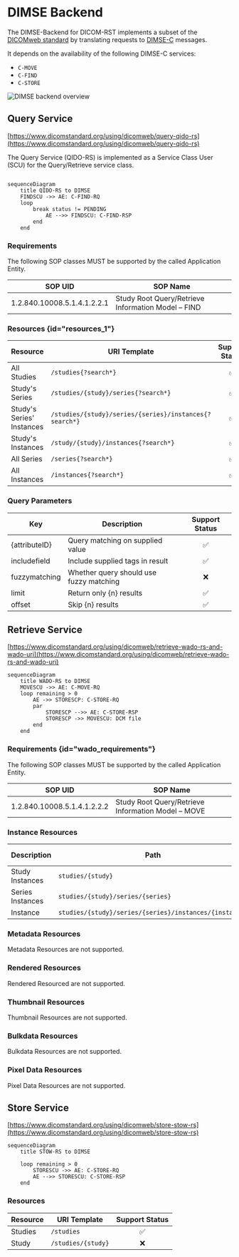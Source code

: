 # DIMSE Backend

The DIMSE-Backend for DICOM-RST implements a subset of
the [DICOMweb standard](https://www.dicomstandard.org/using/dicomweb) by translating requests to
[DIMSE-C](https://dicom.nema.org/medical/dicom/current/output/chtml/part07/sect_7.5.html) messages.

It depends on the availability of the following DIMSE-C services:

- `C-MOVE`
- `C-FIND`
- `C-STORE`

![DIMSE backend overview](dimse-backend.png)

## Query Service

[https://www.dicomstandard.org/using/dicomweb/query-qido-rs](https://www.dicomstandard.org/using/dicomweb/query-qido-rs)

The Query Service (QIDO-RS) is implemented as a Service Class User (SCU) for the Query/Retrieve service class.

```mermaid

sequenceDiagram
    title QIDO-RS to DIMSE
    FINDSCU ->> AE: C-FIND-RQ
    loop
        break status != PENDING
            AE -->> FINDSCU: C-FIND-RSP
        end
    end

```

### Requirements

The following SOP classes MUST be supported by the called Application Entity.

| SOP UID                     | SOP Name                                           |
|-----------------------------|----------------------------------------------------|
| 1.2.840.10008.5.1.4.1.2.2.1 | Study Root Query/Retrieve Information Model – FIND |

### Resources {id="resources_1"}

| Resource                  | URI Template                                           | Support Status |
|---------------------------|--------------------------------------------------------|:--------------:|
| All Studies               | `/studies{?search*}`                                   |       ✅        |
| Study's Series            | `/studies/{study}/series{?search*}`                    |       ✅        |
| Study's Series' Instances | `/studies/{study}/series/{series}/instances{?search*}` |       ✅        |
| Study's Instances         | `/study/{study}/instances{?search*}`                   |       ✅        |
| All Series                | `/series{?search*}`                                    |       ✅        |
| All Instances             | `/instances{?search*}`                                 |       ✅        |

### Query Parameters

| Key           | Description                             | Support Status |
|---------------|-----------------------------------------|:--------------:|
| {attributeID} | Query matching on supplied value        |       ✅        |
| includefield  | Include supplied tags in result         |       ✅        |
| fuzzymatching | Whether query should use fuzzy matching |       ❌        |
| limit         | Return only {n} results                 |       ✅        |
| offset        | Skip {n} results                        |       ✅        |

## Retrieve Service

[https://www.dicomstandard.org/using/dicomweb/retrieve-wado-rs-and-wado-uri](https://www.dicomstandard.org/using/dicomweb/retrieve-wado-rs-and-wado-uri)

```mermaid
sequenceDiagram
    title WADO-RS to DIMSE
    MOVESCU ->> AE: C-MOVE-RQ
    loop remaining > 0
        AE ->> STORESCP: C-STORE-RQ
        par
            STORESCP -->> AE: C-STORE-RSP
            STORESCP ->> MOVESCU: DCM file
        end
    end
```

### Requirements {id="wado_requirements"}

The following SOP classes MUST be supported by the called Application Entity.

| SOP UID                     | SOP Name                                           |
|-----------------------------|----------------------------------------------------|
| 1.2.840.10008.5.1.4.1.2.2.2 | Study Root Query/Retrieve Information Model – MOVE |

### Instance Resources

| Description      | Path                                                   | Support Status |
|------------------|--------------------------------------------------------|:--------------:|
| Study Instances  | `studies/{study}`                                      |       ✅        |
| Series Instances | `studies/{study}/series/{series}`                      |       ✅        |
| Instance         | `studies/{study}/series/{series}/instances/{instance}` |       ✅        |

### Metadata Resources

Metadata Resources are not supported.

### Rendered Resources

Rendered Resourced are not supported.

### Thumbnail Resources

Thumbnail Resources are not supported.

### Bulkdata Resources

Bulkdata Resources are not supported.

### Pixel Data Resources

Pixel Data Resources are not supported.

## Store Service

[https://www.dicomstandard.org/using/dicomweb/store-stow-rs](https://www.dicomstandard.org/using/dicomweb/store-stow-rs)

```mermaid
sequenceDiagram
    title STOW-RS to DIMSE

    loop remaining > 0
        STORESCU ->> AE: C-STORE-RQ
        AE -->> STORESCU: C-STORE-RSP
    end
```

### Resources

| Resource | URI Template       | Support Status |
|----------|--------------------|:--------------:|
| Studies  | `/studies`         |       ✅        |
| Study    | `/studies/{study}` |       ❌        |

